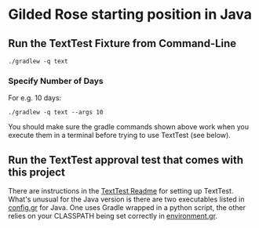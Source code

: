 # Gilded Rose starting position in Java

## Run the TextTest Fixture from Command-Line

```
./gradlew -q text
```

### Specify Number of Days

For e.g. 10 days:

```
./gradlew -q text --args 10
```

You should make sure the gradle commands shown above work when you execute them in a terminal before trying to use TextTest (see below).


## Run the TextTest approval test that comes with this project

There are instructions in the [TextTest Readme](../texttests/README.md) for setting up TextTest. What's unusual for the Java version is there are two executables listed in [config.gr](../texttests/config.gr) for Java. One uses Gradle wrapped in a python script, the other relies on your CLASSPATH being set correctly in [environment.gr](../texttests/environment.gr).

